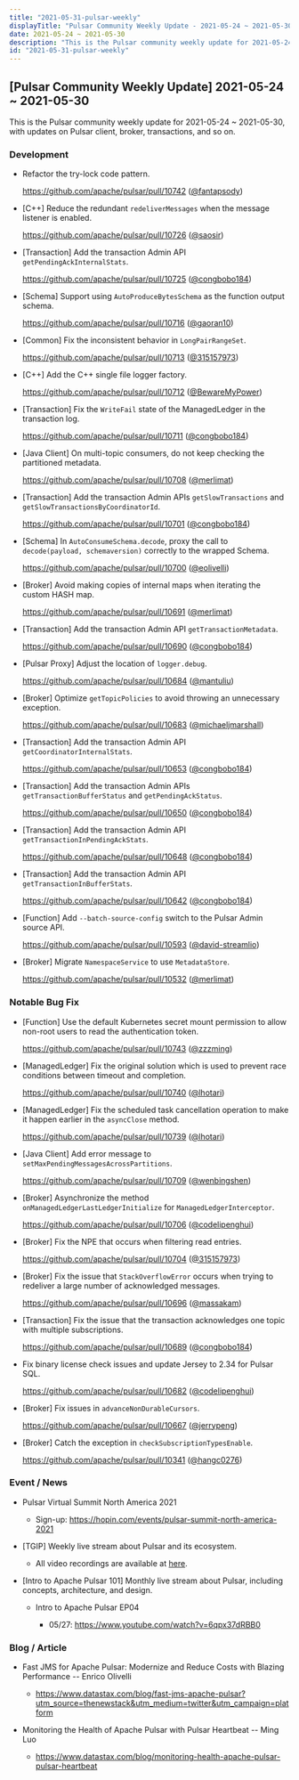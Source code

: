 ```yaml
---
title: "2021-05-31-pulsar-weekly"
displayTitle: "Pulsar Community Weekly Update - 2021-05-24 ~ 2021-05-30"
date: 2021-05-24 ~ 2021-05-30
description: "This is the Pulsar community weekly update for 2021-05-24 ~ 2021-05-30, with updates on Pulsar client, broker, transactions, and so on."
id: "2021-05-31-pulsar-weekly"
---
```


## [Pulsar Community Weekly Update] 2021-05-24 ~ 2021-05-30

This is the Pulsar community weekly update for 2021-05-24 ~ 2021-05-30, with updates on Pulsar client, broker, transactions, and so on.

### Development

- Refactor the try-lock code pattern.

    https://github.com/apache/pulsar/pull/10742 ([@fantapsody](https://github.com/fantapsody))

- [C++] Reduce the redundant `redeliverMessages` when the message listener is enabled.

    https://github.com/apache/pulsar/pull/10726 ([@saosir](https://github.com/saosir))

- [Transaction] Add the transaction Admin API `getPendingAckInternalStats`.

    https://github.com/apache/pulsar/pull/10725 ([@congbobo184](https://github.com/congbobo184))

- [Schema] Support using `AutoProduceBytesSchema` as the function output schema.

    https://github.com/apache/pulsar/pull/10716 ([@gaoran10](https://github.com/gaoran10))

- [Common] Fix the inconsistent behavior in `LongPairRangeSet`.

    https://github.com/apache/pulsar/pull/10713 ([@315157973](https://github.com/315157973))

- [C++] Add the C++ single file logger factory.

    https://github.com/apache/pulsar/pull/10712 ([@BewareMyPower](https://github.com/BewareMyPower))

- [Transaction] Fix the `WriteFail` state of the ManagedLedger in the transaction log.

    https://github.com/apache/pulsar/pull/10711 ([@congbobo184](https://github.com/congbobo184))

- [Java Client] On multi-topic consumers, do not keep checking the partitioned metadata.

    https://github.com/apache/pulsar/pull/10708 ([@merlimat](https://github.com/merlimat))

- [Transaction] Add the transaction Admin APIs `getSlowTransactions` and `getSlowTransactionsByCoordinatorId`.

    https://github.com/apache/pulsar/pull/10701 ([@congbobo184](https://github.com/congbobo184))

- [Schema] In `AutoConsumeSchema.decode`, proxy the call to `decode(payload, schemaversion)` correctly to the wrapped Schema.

    https://github.com/apache/pulsar/pull/10700 ([@eolivelli](https://github.com/eolivelli))

- [Broker] Avoid making copies of internal maps when iterating the custom HASH map.

    https://github.com/apache/pulsar/pull/10691 ([@merlimat](https://github.com/merlimat))

- [Transaction] Add the transaction Admin API `getTransactionMetadata`.

    https://github.com/apache/pulsar/pull/10690 ([@congbobo184](https://github.com/congbobo184))

- [Pulsar Proxy] Adjust the location of `logger.debug`.

    https://github.com/apache/pulsar/pull/10684 ([@mantuliu](https://github.com/mantuliu))

- [Broker] Optimize `getTopicPolicies` to avoid throwing  an unnecessary exception.

    https://github.com/apache/pulsar/pull/10683 ([@michaeljmarshall](https://github.com/michaeljmarshall))

- [Transaction] Add the transaction Admin API `getCoordinatorInternalStats`.

    https://github.com/apache/pulsar/pull/10653 ([@congbobo184](https://github.com/congbobo184))

- [Transaction] Add the transaction Admin APIs `getTransactionBufferStatus` and `getPendingAckStatus`.

    https://github.com/apache/pulsar/pull/10650 ([@congbobo184](https://github.com/congbobo184))

- [Transaction] Add the transaction Admin API `getTransactionInPendingAckStats`.

    https://github.com/apache/pulsar/pull/10648 ([@congbobo184](https://github.com/congbobo184))

- [Transaction] Add the transaction Admin API `getTransactionInBufferStats`.

    https://github.com/apache/pulsar/pull/10642 ([@congbobo184](https://github.com/congbobo184))

- [Function] Add `--batch-source-config` switch to the Pulsar Admin source API.

    https://github.com/apache/pulsar/pull/10593 ([@david-streamlio](https://github.com/david-streamlio))

- [Broker] Migrate `NamespaceService` to use `MetadataStore`.

    https://github.com/apache/pulsar/pull/10532 ([@merlimat](https://github.com/merlimat))

### Notable Bug Fix

- [Function] Use the default Kubernetes secret mount permission to allow non-root users to read the authentication token.

    https://github.com/apache/pulsar/pull/10743 ([@zzzming](https://github.com/zzzming))

- [ManagedLedger] Fix the original solution which is used to prevent race conditions between timeout and completion.

    https://github.com/apache/pulsar/pull/10740 ([@lhotari](https://github.com/lhotari))

- [ManagedLedger] Fix the scheduled task cancellation operation to make it happen earlier in the `asyncClose` method.

    https://github.com/apache/pulsar/pull/10739 ([@lhotari](https://github.com/lhotari))

- [Java Client] Add error message to `setMaxPendingMessagesAcrossPartitions`.

    https://github.com/apache/pulsar/pull/10709 ([@wenbingshen](https://github.com/wenbingshen))

- [Broker] Asynchronize the method `onManagedLedgerLastLedgerInitialize` for `ManagedLedgerInterceptor`.

    https://github.com/apache/pulsar/pull/10706 ([@codelipenghui](https://github.com/codelipenghui))

- [Broker] Fix the NPE that occurs when filtering read entries.

    https://github.com/apache/pulsar/pull/10704 ([@315157973](https://github.com/315157973))

- [Broker] Fix the issue that `StackOverflowError` occurs when trying to redeliver a large number of acknowledged messages.

    https://github.com/apache/pulsar/pull/10696 ([@massakam](https://github.com/massakam))

- [Transaction] Fix the issue that the transaction acknowledges one topic with multiple subscriptions.

    https://github.com/apache/pulsar/pull/10689 ([@congbobo184](https://github.com/congbobo184))

- Fix binary license check issues and update Jersey to 2.34 for Pulsar SQL.

    https://github.com/apache/pulsar/pull/10682 ([@codelipenghui](https://github.com/codelipenghui))

- [Broker] Fix issues in `advanceNonDurableCursors`.

    https://github.com/apache/pulsar/pull/10667 ([@jerrypeng](https://github.com/jerrypeng))

- [Broker] Catch the exception in `checkSubscriptionTypesEnable`.

    https://github.com/apache/pulsar/pull/10341 ([@hangc0276](https://github.com/hangc0276))

### Event / News

- Pulsar Virtual Summit North America 2021

    - Sign-up: https://hopin.com/events/pulsar-summit-north-america-2021

- [TGIP] Weekly live stream about Pulsar and its ecosystem.

  - All video recordings are available at [here](https://streamnative.io/resource#tgip).

- [Intro to Apache Pulsar 101] Monthly live stream about Pulsar, including concepts, architecture, and design.

  - Intro to Apache Pulsar EP04

    - 05/27: https://www.youtube.com/watch?v=6qpx37dRBB0 

### Blog / Article

- Fast JMS for Apache Pulsar: Modernize and Reduce Costs with Blazing Performance -- Enrico Olivelli

    - https://www.datastax.com/blog/fast-jms-apache-pulsar?utm_source=thenewstack&utm_medium=twitter&utm_campaign=platform

- Monitoring the Health of Apache Pulsar with Pulsar Heartbeat -- Ming Luo

    - https://www.datastax.com/blog/monitoring-health-apache-pulsar-pulsar-heartbeat
